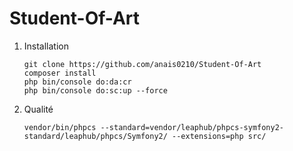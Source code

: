 # Student-Of-Art

1. Installation
	```
	git clone https://github.com/anais0210/Student-Of-Art
	composer install
	php bin/console do:da:cr
	php bin/console do:sc:up --force
	```

2. Qualité

	```
	vendor/bin/phpcs --standard=vendor/leaphub/phpcs-symfony2-standard/leaphub/phpcs/Symfony2/ --extensions=php src/	
	```